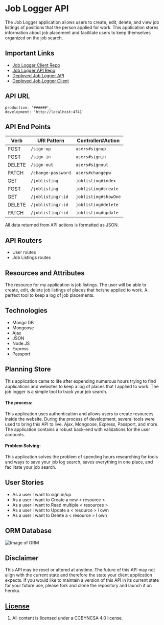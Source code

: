 
# Job Logger API


The Job Logger application allows users to create, edit, delete, and view job listings of positions that the person applied for work. This application stores information about job placement and facilitate users to keep themselves organized on the job search.

## Important Links
- [Job Logger Client Repo](https://github.com/lenilunderman/joblog-client)
- [Job Logger API Repo](https://github.com/lenilunderman/joblog-api)
- [Deployed Job Logger API](#)
- [Deployed Job Logger Client](#)

## API URL
    production: '######',
    development: 'http://localhost:4741'

## API End Points

| Verb   | URI Pattern            | Controller#Action |
|--------|------------------------|---------------------|
| POST   | `/sign-up`             | `users#signup`      |
| POST   | `/sign-in`             | `users#signin`      |
| DELETE | `/sign-out`            | `users#signout`     |
| PATCH  | `/change-password`     | `users#changepw`    |
| GET    | `/joblisting`          | `joblisting#index`  |
| POST   | `/joblisting`          | `joblisting#create` |
| GET    | `/joblisting/:id`      | `joblisting#showOne`|
| DELETE | `/joblisting/:id`      | `joblisting#delete` |
| PATCH  | `/joblisting/:id`      | `joblisting#update` |

All data returned from API actions is formatted as JSON.

## API Routers
- User routes
- Job Listings routes

## Resources and Attributes

The resource for my application is job listings. The user will be able to create, edit, delete job listings of places that he/she applied to work. A perfect tool to keep a log of job placements.

## Technologies

- Mongo DB
- Mongoose
- Ajax
- JSON
- Node.JS
- Express
- Passport

## Planning Store

This application came to life after expending numerous hours trying to find applications and websites to keep a log of places that I applied to work. The job logger is a simple tool to track your job search.

#### The process:
This application uses authentication and allows users to create resources inside the website. During the process of development, several tools were used to bring this API to live. Ajax, Mongoose, Express, Passport, and more. The application contains a robust back-end with validations for the user accounts.

#### Problem Solving:
This application solves the problem of spending hours researching for tools and ways to save your job log search, saves everything in one place, and facilitate your job search.

## User Stories

- As a user I want to sign in/up
- As a user I want to Create a new < resource >
- As a user I want to Read multiple < resources >
- As a user I want to Update a < resource > I own
- As a user I want to Delete a < resource > I own

## ORM Database
![Image of ORM](https://i.imgur.com/EoxpDl4.png)

## Disclaimer

This API may be reset or altered at anytime. The future of this API may not align with the current state and therefore the state your client application expects. If you would like to maintain a version of this API in its current state for your future use, please fork and clone the repository and launch it on heroku.

## [License](LICENSE)

1. All content is licensed under a CC­BY­NC­SA 4.0 license.